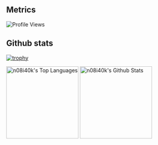 ## Metrics

<img src="https://komarev.com/ghpvc/?username=n08i40k&label=Profile+views&style=flat&color=brightgreen" alt="Profile Views">

## Github stats

[![trophy](https://github-profile-trophy.vercel.app/?username=n08i40k&margin-w=5&theme=darkhub&column=7&row=1)](https://github.com/ryo-ma/github-profile-trophy)

<div class="github-stats">
    <img alt="n08i40k's Top Languages" src="https://github-readme-stats.vercel.app/api/top-langs/?username=n08i40k&langs_count=8&layout=compact&theme=transparent&hide_border=false&exclude_repo=FreezePlayer,AntiPvPLeave,RemoveBlockedItems,CreateChestLinkAddon,Buyer,AirDrops,Traps,CustomTNT,NPluginLocale,hexecuteif,NPluginConfig,CustomEnchantments,NPluginApi" height="192px"/>
    <img alt="n08i40k's Github Stats" src="https://github-readme-stats.vercel.app/api/?username=n08i40k&show_icons=true&count_private=true&theme=transparent&hide_border=false" height="192px"/>
</div>
